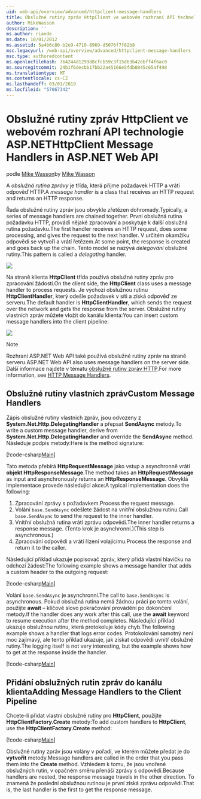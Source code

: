 ```yaml
---
uid: web-api/overview/advanced/httpclient-message-handlers
title: Obslužné rutiny zpráv HttpClient ve webovém rozhraní API technologie ASP.NET | Dokumentace Microsoftu
author: MikeWasson
description: ''
ms.author: riande
ms.date: 10/01/2012
ms.assetid: 5a4b6c80-b2e9-4710-8969-d5076f7f82b8
msc.legacyurl: /web-api/overview/advanced/httpclient-message-handlers
msc.type: authoredcontent
ms.openlocfilehash: 764244d1299d8cfcb59c3f15d63b42ebff4f6ac0
ms.sourcegitcommit: 24b1f6decbb17bb22a45166e5fdb0845c65af498
ms.translationtype: MT
ms.contentlocale: cs-CZ
ms.lasthandoff: 03/01/2019
ms.locfileid: "57067342"
---
```

<a name="httpclient-message-handlers-in-aspnet-web-api"></a><span data-ttu-id="31ce4-102">Obslužné rutiny zpráv HttpClient ve webovém rozhraní API technologie ASP.NET</span><span class="sxs-lookup"><span data-stu-id="31ce4-102">HttpClient Message Handlers in ASP.NET Web API</span></span>
====================
<span data-ttu-id="31ce4-103">podle [Mike Wasson](https://github.com/MikeWasson)</span><span class="sxs-lookup"><span data-stu-id="31ce4-103">by [Mike Wasson](https://github.com/MikeWasson)</span></span>

<span data-ttu-id="31ce4-104">A *obslužná rutina zprávy* je třída, která přijme požadavek HTTP a vrátí odpověď HTTP.</span><span class="sxs-lookup"><span data-stu-id="31ce4-104">A *message handler* is a class that receives an HTTP request and returns an HTTP response.</span></span>

<span data-ttu-id="31ce4-105">Řada obslužné rutiny zpráv jsou obvykle zřetězen dohromady.</span><span class="sxs-lookup"><span data-stu-id="31ce4-105">Typically, a series of message handlers are chained together.</span></span> <span data-ttu-id="31ce4-106">První obslužná rutina požadavku HTTP, provádí nějaké zpracování a poskytuje k další obslužná rutina požadavku.</span><span class="sxs-lookup"><span data-stu-id="31ce4-106">The first handler receives an HTTP request, does some processing, and gives the request to the next handler.</span></span> <span data-ttu-id="31ce4-107">V určitém okamžiku odpovědi se vytvoří a vrátí řetězem.</span><span class="sxs-lookup"><span data-stu-id="31ce4-107">At some point, the response is created and goes back up the chain.</span></span> <span data-ttu-id="31ce4-108">Tento model se nazývá *delegování* obslužné rutiny.</span><span class="sxs-lookup"><span data-stu-id="31ce4-108">This pattern is called a *delegating* handler.</span></span>

![](httpclient-message-handlers/_static/image1.png)

<span data-ttu-id="31ce4-109">Na straně klienta **HttpClient** třída používá obslužné rutiny zpráv pro zpracování žádostí.</span><span class="sxs-lookup"><span data-stu-id="31ce4-109">On the client side, the **HttpClient** class uses a message handler to process requests.</span></span> <span data-ttu-id="31ce4-110">Je výchozí obslužnou rutinu **HttpClientHandler**, který odešle požadavek v síti a získá odpověď ze serveru.</span><span class="sxs-lookup"><span data-stu-id="31ce4-110">The default handler is **HttpClientHandler**, which sends the request over the network and gets the response from the server.</span></span> <span data-ttu-id="31ce4-111">Obslužné rutiny vlastních zpráv můžete vložit do kanálu klienta:</span><span class="sxs-lookup"><span data-stu-id="31ce4-111">You can insert custom message handlers into the client pipeline:</span></span>

![](httpclient-message-handlers/_static/image2.png)

> [!NOTE]
> <span data-ttu-id="31ce4-112">Rozhraní ASP.NET Web API také používá obslužné rutiny zpráv na straně serveru.</span><span class="sxs-lookup"><span data-stu-id="31ce4-112">ASP.NET Web API also uses message handlers on the server side.</span></span> <span data-ttu-id="31ce4-113">Další informace najdete v tématu [obslužné rutiny zpráv HTTP](http-message-handlers.md).</span><span class="sxs-lookup"><span data-stu-id="31ce4-113">For more information, see [HTTP Message Handlers](http-message-handlers.md).</span></span>


## <a name="custom-message-handlers"></a><span data-ttu-id="31ce4-114">Obslužné rutiny vlastních zpráv</span><span class="sxs-lookup"><span data-stu-id="31ce4-114">Custom Message Handlers</span></span>

<span data-ttu-id="31ce4-115">Zápis obslužné rutiny vlastních zpráv, jsou odvozeny z **System.Net.Http.DelegatingHandler** a přepsat **SendAsync** metody.</span><span class="sxs-lookup"><span data-stu-id="31ce4-115">To write a custom message handler, derive from **System.Net.Http.DelegatingHandler** and override the **SendAsync** method.</span></span> <span data-ttu-id="31ce4-116">Následuje podpis metody:</span><span class="sxs-lookup"><span data-stu-id="31ce4-116">Here is the method signature:</span></span>

[!code-csharp[Main](httpclient-message-handlers/samples/sample1.cs)]

<span data-ttu-id="31ce4-117">Tato metoda přebírá **HttpRequestMessage** jako vstup a asynchronně vrátí **objekt HttpResponseMessage**.</span><span class="sxs-lookup"><span data-stu-id="31ce4-117">The method takes an **HttpRequestMessage** as input and asynchronously returns an **HttpResponseMessage**.</span></span> <span data-ttu-id="31ce4-118">Obvyklá implementace provede následující akce:</span><span class="sxs-lookup"><span data-stu-id="31ce4-118">A typical implementation does the following:</span></span>

1. <span data-ttu-id="31ce4-119">Zpracování zprávy s požadavkem.</span><span class="sxs-lookup"><span data-stu-id="31ce4-119">Process the request message.</span></span>
2. <span data-ttu-id="31ce4-120">Volání `base.SendAsync` odešlete žádost na vnitřní obslužnou rutinu.</span><span class="sxs-lookup"><span data-stu-id="31ce4-120">Call `base.SendAsync` to send the request to the inner handler.</span></span>
3. <span data-ttu-id="31ce4-121">Vnitřní obslužná rutina vrátí zprávu odpovědi.</span><span class="sxs-lookup"><span data-stu-id="31ce4-121">The inner handler returns a response message.</span></span> <span data-ttu-id="31ce4-122">(Tento krok je asynchronní.)</span><span class="sxs-lookup"><span data-stu-id="31ce4-122">(This step is asynchronous.)</span></span>
4. <span data-ttu-id="31ce4-123">Zpracování odpovědi a vrátí řízení volajícímu.</span><span class="sxs-lookup"><span data-stu-id="31ce4-123">Process the response and return it to the caller.</span></span>

<span data-ttu-id="31ce4-124">Následující příklad ukazuje popisovač zpráv, který přidá vlastní hlavičku na odchozí žádost:</span><span class="sxs-lookup"><span data-stu-id="31ce4-124">The following example shows a message handler that adds a custom header to the outgoing request:</span></span>

[!code-csharp[Main](httpclient-message-handlers/samples/sample2.cs)]

<span data-ttu-id="31ce4-125">Volání `base.SendAsync` je asynchronní.</span><span class="sxs-lookup"><span data-stu-id="31ce4-125">The call to `base.SendAsync` is asynchronous.</span></span> <span data-ttu-id="31ce4-126">Pokud obslužná rutina nemá žádnou práci po tomto volání, použijte **await** – klíčové slovo pokračování provádění po dokončení metody.</span><span class="sxs-lookup"><span data-stu-id="31ce4-126">If the handler does any work after this call, use the **await** keyword to resume execution after the method completes.</span></span> <span data-ttu-id="31ce4-127">Následující příklad ukazuje obslužnou rutinu, která protokoluje kódy chyb.</span><span class="sxs-lookup"><span data-stu-id="31ce4-127">The following example shows a handler that logs error codes.</span></span> <span data-ttu-id="31ce4-128">Protokolování samotný není moc zajímavý, ale tento příklad ukazuje, jak získat odpovědi uvnitř obslužné rutiny.</span><span class="sxs-lookup"><span data-stu-id="31ce4-128">The logging itself is not very interesting, but the example shows how to get at the response inside the handler.</span></span>

[!code-csharp[Main](httpclient-message-handlers/samples/sample3.cs?highlight=10,13)]

## <a name="adding-message-handlers-to-the-client-pipeline"></a><span data-ttu-id="31ce4-129">Přidání obslužných rutin zpráv do kanálu klienta</span><span class="sxs-lookup"><span data-stu-id="31ce4-129">Adding Message Handlers to the Client Pipeline</span></span>

<span data-ttu-id="31ce4-130">Chcete-li přidat vlastní obslužné rutiny pro **HttpClient**, použijte **HttpClientFactory.Create** metody:</span><span class="sxs-lookup"><span data-stu-id="31ce4-130">To add custom handlers to **HttpClient**, use the **HttpClientFactory.Create** method:</span></span>

[!code-csharp[Main](httpclient-message-handlers/samples/sample4.cs)]

<span data-ttu-id="31ce4-131">Obslužné rutiny zpráv jsou volány v pořadí, ve kterém můžete předat je do **vytvořit** metody.</span><span class="sxs-lookup"><span data-stu-id="31ce4-131">Message handlers are called in the order that you pass them into the **Create** method.</span></span> <span data-ttu-id="31ce4-132">Vzhledem k tomu, že jsou vnořené obslužných rutin, v opačném směru přenáší zprávy s odpovědí.</span><span class="sxs-lookup"><span data-stu-id="31ce4-132">Because handlers are nested, the response message travels in the other direction.</span></span> <span data-ttu-id="31ce4-133">To znamená že poslední obslužnou rutinou je první získá zprávu odpovědi.</span><span class="sxs-lookup"><span data-stu-id="31ce4-133">That is, the last handler is the first to get the response message.</span></span>
